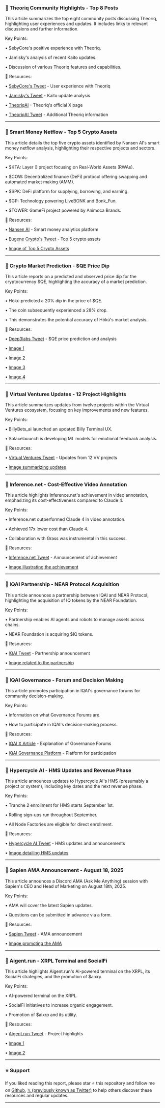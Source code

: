 ### 🤖 Theoriq Community Highlights - Top 8 Posts

This article summarizes the top eight community posts discussing Theoriq, highlighting user experiences and updates.  It includes links to relevant discussions and further information.


Key Points:

• SebyCore's positive experience with Theoriq.

• Jamisky's analysis of recent Kaito updates.

• Discussion of various Theoriq features and capabilities.



🔗 Resources:

• [SebyCore's Tweet](https://x.com/SebyCore/status/1955979059222941918) - User experience with Theoriq

• [Jamisky's Tweet](https://x.com/_Jamisky/status/1955976294476190202) - Kaito update analysis

• [TheoriqAI](https://x.com/TheoriqAI) - Theoriq's official X page

• [TheoriqAI Tweet](https://x.com/TheoriqAI/status/1956482937593168057) - Additional Theoriq information


---
### 🤖 Smart Money Netflow - Top 5 Crypto Assets

This article details the top five crypto assets identified by Nansen AI's smart money netflow analysis, highlighting their respective projects and sectors.


Key Points:

• $KTA: Layer 0 project focusing on Real-World Assets (RWAs).

• $COW: Decentralized finance (DeFi) protocol offering swapping and automated market making (AMM).

• $SPK: DeFi platform for supplying, borrowing, and earning.

• $GP: Technology powering LiveBONK and Bonk_Fun.

• $TOWER: GameFi project powered by Animoca Brands.



🔗 Resources:

• [Nansen AI](https://x.com/nansen_ai) - Smart money analytics platform

• [Eugene Crypto's Tweet](https://x.com/TheEugeneCrypto/status/1956338902471516443) - Top 5 crypto assets

• [Image of Top 5 Crypto Assets](https://pbs.twimg.com/media/GyZNv6ZWEAIyup1?format=png&name=small)


---
### 🤖 Crypto Market Prediction - $QE Price Dip

This article reports on a predicted and observed price dip for the cryptocurrency $QE, highlighting the accuracy of a market prediction.


Key Points:

• Hōkū predicted a 20% dip in the price of $QE.

• The coin subsequently experienced a 28% drop.

• This demonstrates the potential accuracy of Hōkū's market analysis.



🔗 Resources:

• [Deep3labs Tweet](https://x.com/deep3labs/status/1956481111762055326) - $QE price prediction and analysis

• [Image 1](https://pbs.twimg.com/media/GybRARYWMAEbeEc?format=jpg&name=small)

• [Image 2](https://pbs.twimg.com/media/GybRB6nWUAAox_f?format=jpg&name=small)

• [Image 3](https://pbs.twimg.com/media/GyaJLxQWMAAYxuj?format=jpg&name=240x240)

• [Image 4](https://pbs.twimg.com/media/GyaJNXeXoAAYWRJ?format=jpg&name=240x240)


---
### 🤖 Virtual Ventures Updates - 12 Project Highlights

This article summarizes updates from twelve projects within the Virtual Ventures ecosystem, focusing on key improvements and new features.


Key Points:

• BillyBets_ai launched an updated Billy Terminal UX.

• Solacelauunch is developing ML models for emotional feedback analysis.



🔗 Resources:

• [Virtual Ventures Tweet](https://x.com/virtuals_vc/status/1956312909128384963) - Updates from 12 VV projects

• [Image summarizing updates](https://pbs.twimg.com/media/GyY1Ksxa8AARgPJ?format=jpg&name=small)


---
### 🤖 Inference.net - Cost-Effective Video Annotation

This article highlights Inference.net's achievement in video annotation, emphasizing its cost-effectiveness compared to Claude 4.


Key Points:

• Inference.net outperformed Claude 4 in video annotation.

• Achieved 17x lower cost than Claude 4.

• Collaboration with Grass was instrumental in this success.



🔗 Resources:

• [Inference.net Tweet](https://x.com/inference_net/status/1956427434070540602) - Announcement of achievement

• [Image illustrating the achievement](https://pbs.twimg.com/media/GyU563oX0AM7QgY?format=jpg&name=small)


---
### 🤖 IQAI Partnership - NEAR Protocol Acquisition

This article announces a partnership between IQAI and NEAR Protocol, highlighting the acquisition of IQ tokens by the NEAR Foundation.


Key Points:

• Partnership enables AI agents and robots to manage assets across chains.

• NEAR Foundation is acquiring $IQ tokens.



🔗 Resources:

• [IQAI Tweet](https://x.com/IQAICOM/status/1956426917566951442) - Partnership announcement

• [Image related to the partnership](https://pbs.twimg.com/media/Gyaf6AmXwAEn9Gm?format=jpg&name=small)


---
### 🤖 IQAI Governance - Forum and Decision Making

This article promotes participation in IQAI's governance forums for community decision-making.


Key Points:

• Information on what Governance Forums are.

•  How to participate in IQAI's decision-making process.



🔗 Resources:

• [IQAI X Article](https://x.com/IQAICOM/status/1953797762715099449) - Explanation of Governance Forums

• [IQAI Governance Platform](https://gov.iqai.com) - Platform for participation


---
### 🤖 Hypercycle AI - HMS Updates and Revenue Phase

This article announces updates to Hypercycle AI's HMS (presumably a project or system), including key dates and the next revenue phase.


Key Points:

• Tranche 2 enrollment for HMS starts September 1st.

• Rolling sign-ups run throughout September.

• All Node Factories are eligible for direct enrollment.



🔗 Resources:

• [Hypercycle AI Tweet](https://x.com/Hypercycle_AI/status/1956425860874936696) - HMS updates and announcements

• [Image detailing HMS updates](https://pbs.twimg.com/media/Gyae80WWEAA8OCv?format=jpg&name=small)


---
### 🤖 Sapien AMA Announcement - August 18, 2025

This article announces a Discord AMA (Ask Me Anything) session with Sapien's CEO and Head of Marketing on August 18th, 2025.


Key Points:

• AMA will cover the latest Sapien updates.

• Questions can be submitted in advance via a form.



🔗 Resources:

• [Sapien Tweet](https://x.com/JoinSapien/status/1956399659594698920) - AMA announcement

• [Image promoting the AMA](https://pbs.twimg.com/media/GyaHHTXWwAAVN7r?format=jpg&name=small)


---
### 🤖 Aigent.run - XRPL Terminal and SocialFi

This article highlights Aigent.run's AI-powered terminal on the XRPL, its SocialFi strategies, and the promotion of $aixrp.


Key Points:

• AI-powered terminal on the XRPL.

• SocialFi initiatives to increase organic engagement.

• Promotion of $aixrp and its utility.



🔗 Resources:

• [Aigent.run Tweet](https://x.com/aigentdotrun/status/1956393560573665380) - Project highlights

• [Image 1](https://pbs.twimg.com/media/GyaBky-acAAxR8O?format=jpg&name=small)

• [Image 2](https://pbs.twimg.com/amplify_video_thumb/1956342392996421636/img/mfPPv7LpFNUroF8o?format=jpg&name=240x240)


---

### ⭐️ Support

If you liked reading this report, please star ⭐️ this repository and follow me on [Github](https://github.com/Drix10), [𝕏 (previously known as Twitter)](https://x.com/DRIX_10_) to help others discover these resources and regular updates.

---